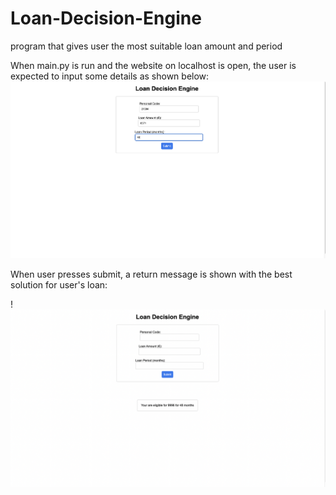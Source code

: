 # Loan-Decision-Engine
program that gives user the most suitable loan amount and period

When main.py is run and the website on localhost is open, the user is expected to input some details as shown below: 
![Cannot upload input example](input.png)

When user presses submit, a return message is shown with the best solution for user's loan:

!![Cannot upload output example](output.png)
